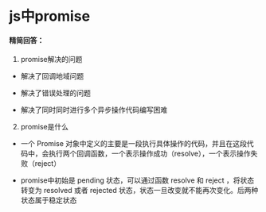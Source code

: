 # js中promise

#### 精简回答：

1. promise解决的问题

- 解决了回调地域问题

- 解决了错误处理的问题

- 解决了同时同时进行多个异步操作代码编写困难

2. promise是什么

- 一个 Promise 对象中定义的主要是一段执行具体操作的代码，并且在这段代码中，会执行两个回调函数，一个表示操作成功（resolve），一个表示操作失败（reject）

- promise中初始是 pending 状态，可以通过函数 resolve 和 reject ，将状态转变为 resolved 或者 rejected 状态，状态一旦改变就不能再次变化。后两种状态属于稳定状态

